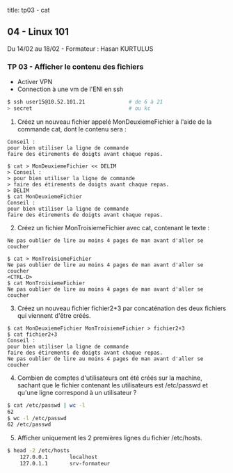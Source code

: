 title: tp03 - cat

## 04 - Linux 101
Du 14/02 au 18/02 - Formateur : Hasan KURTULUS  

### TP 03 - Afficher le contenu des fichiers

- Activer VPN
- Connection à une vm de l'ENI en ssh 
```sh
$ ssh user15@10.52.101.21              # de 6 à 21
> secret                               # ou kc
```

1. Créez un nouveau fichier appelé MonDeuxiemeFichier à l'aide de la commande cat, dont le
contenu sera :

```
Conseil :
pour bien utiliser la ligne de commande
faire des étirements de doigts avant chaque repas.
```

```
$ cat > MonDeuxiemeFichier << DELIM
> Conseil :
> pour bien utiliser la ligne de commande
> faire des étirements de doigts avant chaque repas.
> DELIM
$ cat MonDeuxiemeFichier 
Conseil :
pour bien utiliser la ligne de commande
faire des étirements de doigts avant chaque repas.
```

2. Créez un fichier MonTroisiemeFichier avec cat, contenant le texte :

```
Ne pas oublier de lire au moins 4 pages de man avant d'aller se coucher
```

```
$ cat > MonTroisiemeFichier
Ne pas oublier de lire au moins 4 pages de man avant d'aller se coucher
<CTRL-D>
$ cat MonTroisiemeFichier 
Ne pas oublier de lire au moins 4 pages de man avant d'aller se coucher
```


3. Créez un nouveau fichier fichier2+3 par concaténation des deux fichiers 
qui viennent d'être créés.

```
$ cat MonDeuxiemeFichier MonTroisiemeFichier > fichier2+3
$ cat fichier2+3 
Conseil :
pour bien utiliser la ligne de commande
faire des étirements de doigts avant chaque repas.
Ne pas oublier de lire au moins 4 pages de man avant d'aller se coucher
```

4. Combien de comptes d'utilisateurs ont été créés sur la machine, sachant que le fichier
contenant les utilisateurs est /etc/passwd et qu'une ligne correspond à un utilisateur ?

```sh
$ cat /etc/passwd | wc -l
62
$ wc -l /etc/passwd
62 /etc/passwd
```

5. Afficher uniquement les 2 premières lignes du fichier /etc/hosts.

```sh
$ head -2 /etc/hosts
	127.0.0.1       localhost
	127.0.1.1       srv-formateur
```


<link rel="stylesheet" type="text/css" href="../ressources/css/bootstrap.min.css">
<link rel="stylesheet" type="text/css" href="../ressources/css/style.css">
